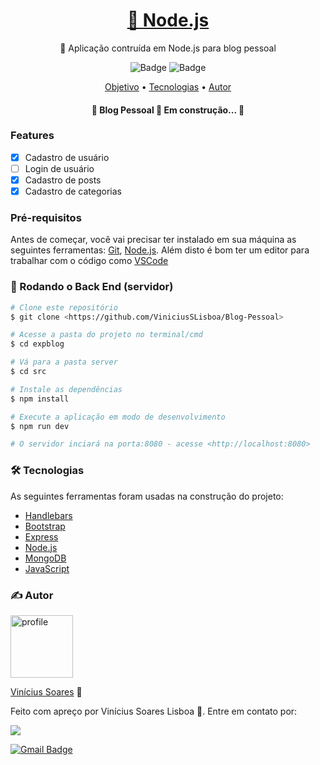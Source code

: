 <h1 align="center">
    <a href="https://nodejs.org/">🔗 Node.js</a>
</h1>
<p align="center">🚀 Aplicação contruída em Node.js para blog pessoal</p>
<div display="flex" align="center">
  <img src="https://img.shields.io/badge/npm%20-v8.1.1-blue" alt="Badge"/>
  <img src="https://img.shields.io/apm/l/npm" alt="Badge"/>
</div>

<p align="center">
 <a href="#objetivo">Objetivo</a> •
 <a href="#tecnologias">Tecnologias</a> • 
 <a href="#autor">Autor</a>
</p>

<h4 align="center"> 
	🚧  Blog Pessoal 🚀 Em construção...  🚧
</h4>

### Features

- [x] Cadastro de usuário
- [ ] Login de usuário
- [x] Cadastro de posts
- [x] Cadastro de categorias

### Pré-requisitos

Antes de começar, você vai precisar ter instalado em sua máquina as seguintes ferramentas:
[Git](https://git-scm.com), [Node.js](https://nodejs.org/en/). 
Além disto é bom ter um editor para trabalhar com o código como [VSCode](https://code.visualstudio.com/)

### 🎲 Rodando o Back End (servidor)

```bash
# Clone este repositório
$ git clone <https://github.com/ViniciusSLisboa/Blog-Pessoal>

# Acesse a pasta do projeto no terminal/cmd
$ cd expblog

# Vá para a pasta server
$ cd src

# Instale as dependências
$ npm install

# Execute a aplicação em modo de desenvolvimento
$ npm run dev

# O servidor inciará na porta:8080 - acesse <http://localhost:8080>
```

### 🛠 Tecnologias

As seguintes ferramentas foram usadas na construção do projeto:

- [Handlebars](https://handlebarsjs.com/)
- [Bootstrap](https://getbootstrap.com/)
- [Express](https://expressjs.com/)
- [Node.js](https://nodejs.org/en/)
- [MongoDB](https://www.mongodb.com/)
- [JavaScript](https://www.javascript.com/)

### ✍️ Autor 
<img src="https://avatars.githubusercontent.com/u/86809317?v=4" alt="profile" width="100px" height="100px"/>

[Vinícius Soares](https://github.com/ViniciusSLisboa) 🚀

<p>Feito com apreço por Vinícius Soares Lisboa 👋. Entre em contato por: </p>

<a href="https://www.instagram.com/vnsoaresl" alt="Instagram" target="_blank">
  <img src="https://img.shields.io/badge/-Instagram-DF0174?style=flat&labelColor=DF0174&logo=instagram&logoColor=white&link=https://www.instagram.com/vnsoaresl" target="_blank">
</a>

[![Gmail Badge](https://img.shields.io/badge/-v.soares.lisboa@gmail.com-c14438?style=flat-square&logo=Gmail&logoColor=white&link=mailto:v.soares.lisboa@gmail.com)](mailto:v.soares.lisboa@gmail.com)


